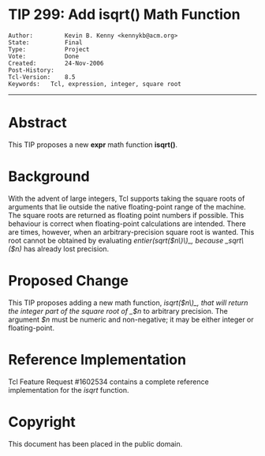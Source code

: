 # TIP 299: Add isqrt() Math Function
	Author:         Kevin B. Kenny <kennykb@acm.org>
	State:          Final
	Type:           Project
	Vote:           Done
	Created:        24-Nov-2006
	Post-History:   
	Tcl-Version:    8.5
	Keywords:	Tcl, expression, integer, square root
-----

# Abstract

This TIP proposes a new **expr** math function **isqrt\(\)**.

# Background

With the advent of large integers, Tcl supports taking the square roots of
arguments that lie outside the native floating-point range of the machine.
The square roots are returned as floating point numbers if possible. This
behaviour is correct when floating-point calculations are intended. There are
times, however, when an arbitrary-precision square root is wanted. This root
cannot be obtained by evaluating _entier\(sqrt\($n\)\)_, because _sqrt\($n\)_
has already lost precision.

# Proposed Change

This TIP proposes adding a new math function, _isqrt\($n\)_, that will return
the integer part of the square root of _$n_ to arbitrary precision. The
argument _$n_ must be numeric and non-negative; it may be either integer or
floating-point.

# Reference Implementation

Tcl Feature Request \#1602534 contains a complete reference implementation for
the _isqrt_ function.

# Copyright

This document has been placed in the public domain.

